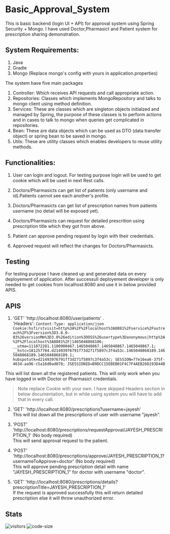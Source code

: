 # Basic_Approval_System
This is basic backend (login UI + API) for approval system using Spring Security + Mongo. I have used Doctor,Pharmasict and Patient system for prescription sharing demonstration.

## System Requirements:
1. Java
2. Gradle
3. Mongo (Replace mongo's config with yours in application.properties)

The system have five main packages

1. Controller: Which receives API requests and call appropriate action.
2. Repositories: Classes which implements MongoRepository and talks to mongo client using method definition.
3. Services: These are classes which are singleton objects initialzed and managed by Spring, the purpose of these
   classes is to perform actions and in cases to talk to mongo when queries get complicated in repositories.
4. Bean: These are data objects which can be used as DTO (data transfer object) or spring bean to be saved in mongo.
5. Utils: These are utility classes which enables developers to reuse utility methods.

## Functionalities:

1. User can login and logout. For testing purpose login will be used to get cookie which will be used in next Rest calls.

2. Doctors/Pharmasicts can get list of patients (only username and id).Patients cannot see each another's profile.

3. Doctors/Pharmasicts can get list of prescription names from patients username (no detail will be exposed yet).

4. Doctors/Pharmasicts can request for detailed prescrition using prescription title which they got from above.

5. Patient can approve pending request by login with their credentials.

6. Approved request will reflect the changes for Doctors/Pharmasicts.

## Testing

For testing purpose I have cleaned up and generated data on every deployement of application. After successull deployement 
developer is only needed to get cookies from localhost:8080 and use it in below provided APIS.

## APIS

1. 'GET' 'http://localhost:8080/user/patients' .   
   'Headers': `Content-Type: application/json
Cookie:hsfirstvisit=http%3A%2F%2Flocalhost%3A8081%2Fservice%2Foutreach%2F%3Fversion%3D3.0.0-03%26versionMm%3D3.0%26edition%3DOSS%26usertype%3Danonymous|http%3A%2F%2Flocalhost%3A8081%2F|1465048868186; __utma=111872281.1100900467.1465048867.1465048867.1465048867.1; __hstc=181257784.d21493976791f73d271f5897c3f4a53c.1465048868189.1465048868189.1465048868189.1; hubspotutk=d21493976791f73d271f5897c3f4a53c; SESSION=77e16ea6-375f-4634-aa96-c5a16d0ad078; JSESSIONID=B9DCC15EBEB01F4C7F4AEB26D193D44B`  

This will list down all the registered patients. This will only work when you have logged in with Doctor or Pharmasict
credentials.  

> Note replace Cookie with your own. I have skipped Headers section in below documentation, but in while using system you will have to add that in every call.    

2. 'GET' 'http://localhost:8080/prescriptions?username=jayesh'  
This will list down all the prescriptions of user with username "jayesh".  

3. 'POST' 'http://localhost:8080/prescriptions/requestApproval/JAYESH_PRESCRIPTION_1' (No body required)  
This will send approval request to the patient.   

4. 'POST' 'http://localhost:8080/prescriptions/approve/JAYESH_PRESCRIPTION_1?usernameToApprove=doctor' (No body required)  
This will approve pending prescription detail with name "JAYESH_PRESCRIPTION_1" for doctor with username "doctor".  

5. 'GET' 'http://localhost:8080/prescriptions/details?prescriptionTitle=JAYESH_PRESCRIPTION_1'  
If the request is approved successfully this will return detailed prescription else it will throw unauthorized error.  

## Stats
![visitors](https://visitor-badge.glitch.me/badge?page_id=jayeshathila.Basic_Approval_System)	![code-size](https://img.shields.io/github/languages/code-size/jayeshathila/Basic_Approval_System)